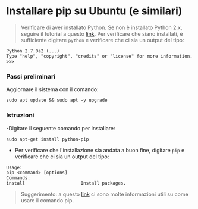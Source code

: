 # Installare pip su Ubuntu (e similari)

> Verificare di aver installato Python. Se non è installato Python 2.x, seguire il tutorial a questo [link](https://github.com/serenasensini/corsoPython2018/blob/master/Tutorial/Installare%20Python%20su%20Windows.md). Per verificare che siano installati, è sufficiente digitare 
``` python ```
e verificare che ci sia un output del tipo:
```
Python 2.7.0a2 (...)  
Type "help", "copyright", "credits" or "license" for more information.
>>>
```

### Passi preliminari
Aggiornare il sistema con il comando:
```
sudo apt update && sudo apt -y upgrade
```

### Istruzioni
-Digitare il seguente comando per installare:
```
sudo apt-get install python-pip
```
- Per verificare che l'installazione sia andata a buon fine, digitare
``` pip ```
e verificare che ci sia un output del tipo:
```
Usage:         
pip <command> [options]         
Commands:                                                                                                                 
install                     Install packages.       
```

> Suggerimento: a questo [link](https://www.rosehosting.com/blog/how-to-install-pip-on-ubuntu-16-04/) ci sono molte informazioni utili su come usare il comando pip.